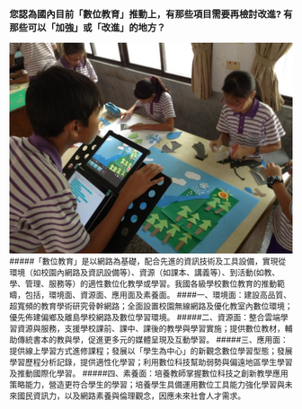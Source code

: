 ### 您認為國內目前「數位教育」推動上，有那些項目需要再檢討改進? 有那些可以「加強」或「改進」的地方？
![](321.jpg)
#####「數位教育」是以網路為基礎，配合先進的資訊技術及工具設備，實現從環境（如校園內網路及資訊設備等）、資源（如課本、講義等）、到活動(如教、學、管理、服務等）的適性數位化教學或學習。我國各級學校數位教育的推動範疇，包括，環境面、資源面、應用面及素養面。
####一、環境面：建設高品質、超寬頻的教育學術研究骨幹網路；全面設置校園無線網路及優化教室內數位環境；優先佈建偏鄉及離島學校網路及數位學習環境。
#####二、資源面：整合雲端學習資源與服務，支援學校課前、課中、課後的教學與學習實施；提供數位教材，輔助傳統書本的教與學，促進更多元的媒體呈現及互動學習。
#####三、應用面：提供線上學習方式進修課程；發展以「學生為中心」的新觀念數位學習型態；發展學習歷程分析記錄，提供適性化學習；利用數位科技幫助弱勢與偏遠地區學生學習及推動國際化學習。
#####四、素養面：培養教師掌握數位科技之創新教學應用策略能力，營造更符合學生的學習；培養學生具備運用數位工具能力強化學習與未來國民資訊力，以及網路素養與倫理觀念，因應未來社會人才需求。
